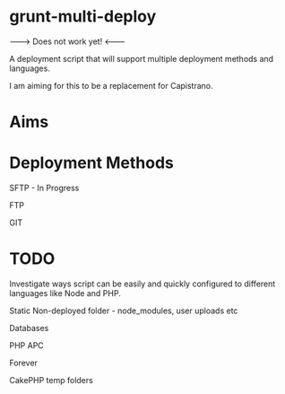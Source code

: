 grunt-multi-deploy
==================

---> Does not work yet! <---

A deployment script that will support multiple deployment methods and languages.

I am aiming for this to be a replacement for Capistrano.

Aims
======

Deployment Methods
===

SFTP - In Progress

FTP

GIT


TODO
===


Investigate ways script can be easily and quickly configured to different languages like Node and PHP.

Static Non-deployed folder - node_modules, user uploads etc

Databases

PHP APC

Forever

CakePHP temp folders